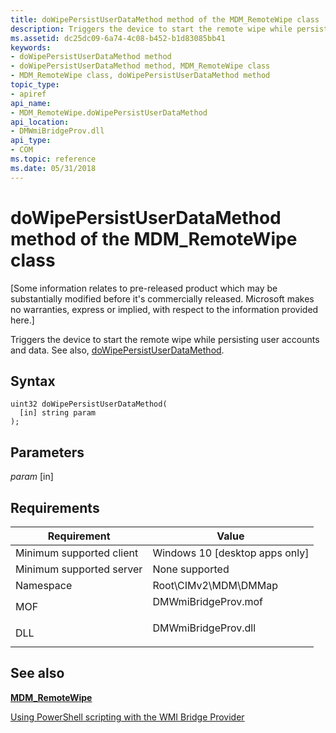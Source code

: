 ```yaml
---
title: doWipePersistUserDataMethod method of the MDM_RemoteWipe class
description: Triggers the device to start the remote wipe while persisting user accounts and data.
ms.assetid: dc25dc09-6a74-4c08-b452-b1d83085bb41
keywords:
- doWipePersistUserDataMethod method
- doWipePersistUserDataMethod method, MDM_RemoteWipe class
- MDM_RemoteWipe class, doWipePersistUserDataMethod method
topic_type:
- apiref
api_name:
- MDM_RemoteWipe.doWipePersistUserDataMethod
api_location:
- DMWmiBridgeProv.dll
api_type:
- COM
ms.topic: reference
ms.date: 05/31/2018
---
```


# doWipePersistUserDataMethod method of the MDM\_RemoteWipe class

\[Some information relates to pre-released product which may be substantially modified before it's commercially released. Microsoft makes no warranties, express or implied, with respect to the information provided here.\]

Triggers the device to start the remote wipe while persisting user accounts and data. See also, [doWipePersistUserDataMethod](/windows/client-management/mdm/remotewipe-csp).

## Syntax


```mof
uint32 doWipePersistUserDataMethod(
  [in] string param
);
```



## Parameters

<dl> <dt>

*param* \[in\]
</dt> <dd></dd> </dl>

## Requirements



| Requirement | Value |
|-------------------------------------|------------------------------------------------------------------------------------------------|
| Minimum supported client<br/> | Windows 10 \[desktop apps only\]<br/>                                                    |
| Minimum supported server<br/> | None supported<br/>                                                                      |
| Namespace<br/>                | Root\\CIMv2\\MDM\\DMMap<br/>                                                             |
| MOF<br/>                      | <dl> <dt>DMWmiBridgeProv.mof</dt> </dl> |
| DLL<br/>                      | <dl> <dt>DMWmiBridgeProv.dll</dt> </dl> |



## See also

<dl> <dt>

[**MDM\_RemoteWipe**](mdm-remotewipe.md)
</dt> <dt>

[Using PowerShell scripting with the WMI Bridge Provider](/windows/client-management/mdm/using-powershell-scripting-with-the-wmi-bridge-provider)
</dt> </dl>

 

